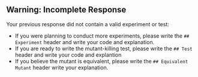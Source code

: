 ## Warning: Incomplete Response

Your previous response did not contain a valid experiment or test:
- If you were planning to conduct more experiments, please write the `## Experiment` header and write your code and explanation.
- If you are ready to write the mutant-killing test, please write the `## Test` header and write your code and explantion
- If you believe the mutant is equivalent, please write the `## Equivalent Mutant` header write your explanation.
